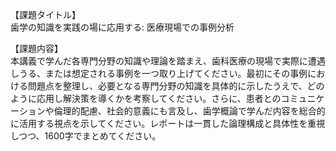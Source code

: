 【課題タイトル】  
歯学の知識を実践の場に応用する: 医療現場での事例分析

【課題内容】  
本講義で学んだ各専門分野の知識や理論を踏まえ、歯科医療の現場で実際に遭遇しうる、または想定される事例を一つ取り上げてください。最初にその事例における問題点を整理し、必要となる専門分野の知識を具体的に示したうえで、どのように応用し解決策を導くかを考察してください。さらに、患者とのコミュニケーションや倫理的配慮、社会的意義にも言及し、歯学概論で学んだ内容を総合的に活用する視点を示してください。レポートは一貫した論理構成と具体性を重視しつつ、1600字でまとめてください。